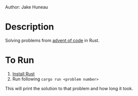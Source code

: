 Author: Jake Huneau

# Description
Solving problems from [advent of code](https://adventofcode.com/2020) in Rust.

# To Run
1. [Install Rust](https://www.rust-lang.org/tools/install)
2. Run following `cargo run <problem number>`

This will print the solution to that problem and how long it took.